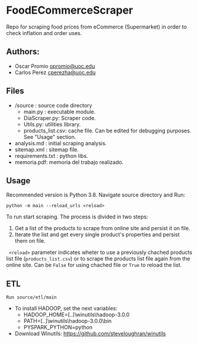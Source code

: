 # FoodECommerceScraper

Repo for scraping food prices from eCommerce (Supermarket) in order to check inflation and
order uses.

## Authors:

- Oscar Promio opromio@uoc.edu
- Carlos Perez cperezha@uoc.edu

## Files

- /source : source code directory
  - main.py : executable module.
  - DiaScraper.py: Scraper code.
  - Utils.py: utilities library.
  - products_list.csv: cache file. Can be edited for debugging purposes. See "Usage" section.
- analysis.md : initial scraping analysis.
- sitemap.xml : sitemap file.
- requirements.txt : python libs.
- memoria.pdf: memoria del trabajo realizado.

## Usage

Recommended version is Python 3.8. Navigate source directory and Run:

    python -m main --reload_urls <reload>

To run start scraping. The process is divided in two steps:

1. Get a list of the products to scrape from online site and persist it on file.
2. Iterate the list and get every single product's properties and persist them on file.

``` <reload>``` parameter indicates wheter to use a previously chached products list file (```products_list.csv```)
or to scrape the products list file again from the online site. Can be ```False``` for using chached file or 
```True``` to reload the list.

## ETL
  ```Run source/etl/main```
  
- To install HADOOP, set the next variables:
  - HADOOP_HOME=[..]\winutils\hadoop-3.0.0
  - PATH=[..]\winutils\hadoop-3.0.0\bin
  - PYSPARK_PYTHON=python
- Download Winutils: https://github.com/steveloughran/winutils